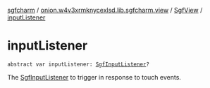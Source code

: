 [sgfcharm](../../index.md) / [onion.w4v3xrmknycexlsd.lib.sgfcharm.view](../index.md) / [SgfView](index.md) / [inputListener](./input-listener.md)

# inputListener

`abstract var inputListener: `[`SgfInputListener`](../-sgf-input-listener/index.md)`?`

The [SgfInputListener](../-sgf-input-listener/index.md) to trigger in response to touch events.

